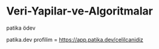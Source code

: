 # Veri-Yapilar-ve-Algoritmalar
patika ödev

patika.dev profilim = https://app.patika.dev/celilcanidiz
